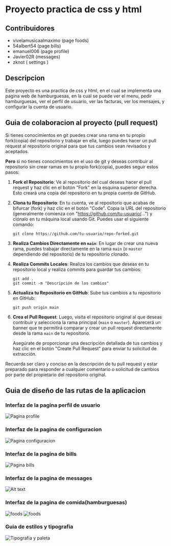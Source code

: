 # Proyecto practica de css y html
## Contribuidores
- vivelamusicaalmaximo (page foods)
- 54albert54  (page bills)
- emanuel006 (page profile)
- Javier02R (messages)
- zknot ( settings )
## Descripcion
Este proyecto es una practica de css y html, en el cual se implementa una pagina web de hamburguesas, en la cual se puede ver el menu, pedir hamburguesas, ver el perfil de usuario, ver las facturas, ver los mensajes, y configurar la cuenta de usuario.
## Guia de colaboracion al proyecto (pull request)
Si tienes conocimientos en git puedes crear una rama en tu propio fork(copia) del repositorio y trabajar en ella, luego puedes hacer un pull request al repositorio original para que tus cambios sean revisados y aceptados.

**Pero** si no tienes conocimientos en el uso de git y deseas contribuir al repositorio sin crear ramas en tu propio fork(copia), puedes seguir estos pasos:

1. **Fork el Repositorio**: Ve al repositorio del cual deseas hacer el pull request y haz clic en el botón "Fork" en la esquina superior derecha. Esto creará una copia del repositorio en tu propia cuenta de GitHub.

2. **Clona tu Repositorio**: En tu cuenta, ve al repositorio que acabas de bifurcar (fork) y haz clic en el botón "Code". Copia la URL del repositorio (generalmente comienza con "https://github.com/tu-usuario/...") y clónalo en tu máquina local usando Git. Puedes usar el siguiente comando:

   ```
   git clone https://github.com/tu-usuario/repo-forked.git
   ```

3. **Realiza Cambios Directamente en `main`**: En lugar de crear una nueva rama, puedes trabajar directamente en la rama `main` (o `master` dependiendo del repositorio) de tu repositorio clonado.

4. **Realiza Commits Locales**: Realiza los cambios que deseas en tu repositorio local y realiza commits para guardar tus cambios:

   ```
   git add .
   git commit -m "Descripción de los cambios"
   ```

5. **Actualiza tu Repositorio en GitHub**: Sube tus cambios a tu repositorio en GitHub:

   ```
   git push origin main
   ```

6. **Crea el Pull Request**: Luego, visita el repositorio original al que deseas contribuir y selecciona la rama principal (`main` o `master`). Aparecerá un banner que te permitirá comparar y crear un pull request directamente desde la rama `main` de tu repositorio.

   Asegúrate de proporcionar una descripción detallada de tus cambios y haz clic en el botón "Create Pull Request" para enviar tu solicitud de extracción.

Recuerda ser claro y conciso en la descripción de tu pull request y estar preparado para responder a cualquier comentario o solicitud de cambios por parte del propietario del repositorio original.



## Guia de diseño de las rutas de la aplicacion

### Interfaz de la pagina perfil de usuario
![Pagina profile](guia-ui/image.png)

### Interfaz de la pagina de configuracion
![Pagina configuracion](./guia-ui/settings.png)

### Interfaz de la pagina de bills
![Pagina bills](./guia-ui/bills.png)

### Interfaz de la pagina de messages
![Alt text](./guia-ui/messages.png)

### Interfaz de la pagina de comida(hamburguesas)
![foods](./guia-ui/foods.png)
![foods](./guia-ui/foods-2.png)

### Guia de estilos y tipografia
![Tipografia y paleta](./guia-ui/style-guide.png)

